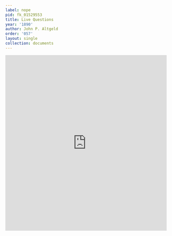 ```yaml
---
label: nope
pid: fk_01529553
title: Live Questions
year: '1890'
author: John P. Altgeld
order: '057'
layout: single
collection: documents
---
```

<iframe src="https://northwestern.app.box.com/embed/s/9wlf6az8v4k3iw0qjawdqbd5782iru0g?sortColumn=date&view=list" width="100%" height="550" frameborder="0" allowfullscreen webkitallowfullscreen msallowfullscreen></iframe>
